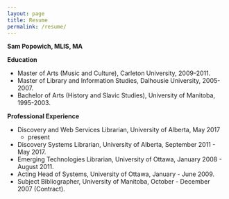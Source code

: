 ```yaml
---
layout: page
title: Resume
permalink: /resume/
---
```


**Sam Popowich, MLIS, MA**

**Education**

* Master of Arts (Music and Culture), Carleton University, 2009-2011.
* Master of Library and Information Studies, Dalhousie University, 2005-2007.
* Bachelor of Arts (History and Slavic Studies), University of Manitoba, 1995-2003.

**Professional Experience**

* Discovery and Web Services Librarian, University of Alberta, May 2017
  - present
* Discovery Systems Librarian, University of Alberta, September 2011 - May 2017.
* Emerging Technologies Librarian, University of Ottawa, January 2008 - August 2011.
* Acting Head of Systems, University of Ottawa, January - June 2009.
* Subject Bibliographer, University of Manitoba, October - December 2007 (Contract).



